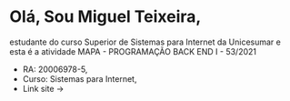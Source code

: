 # Olá, Sou Miguel Teixeira,
estudante do curso Superior de Sistemas para Internet da Unicesumar e esta é a atividade MAPA - PROGRAMAÇÃO BACK END I - 53/2021

- RA: 20006978-5,
- Curso: Sistemas para Internet,
- Link site -> 

